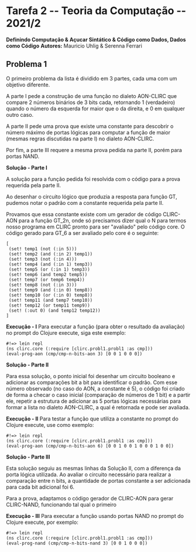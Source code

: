 # Tarefa 2 -- Teoria da Computação -- 2021/2
**Definindo Computação & Açucar Sintático & Código como Dados, Dados como Código**
**Autores:** Mauricio Uhlig & Serenna Ferrari

## Problema 1
O primeiro problema da lista é dividido em 3 partes, cada uma com um objetivo diferente.

A parte I pede a construção de uma função no dialeto AON-CLIRC que compare 2 números binários de 3 bits cada, retornando 1 (verdadeiro) quando o número
da esquerda for maior que o da direita, e 0 em qualquer outro caso.

A parte II pede uma prova que existe uma constante para descobrir o número máximo de portas lógicas para computar a função de maior (mesmas regras 
discutidas na parte I) no dialeto AON-CLIRC.

Por fim, a parte III requere a mesma prova pedida na parte II, porém para portas NAND.

**Solução - Parte I**

A solução para a função pedida foi resolvida com o código para a prova requerida pela parte II. 

Ao desenhar o circuito lógico que produzia a resposta para função GT, pudemos notar o padrão com a constante requerida pela parte II.

Provamos que essa constante existe com um gerador de código CLIRC-AON para a função GT_2n, onde só precisamos dizer qual o N para termos nosso programa em CLIRC pronto para ser "avaliado" pelo código core. O código gerado para GT_6 a ser avaliado pelo core é o seguinte:

```
[
 (set! temp1 (not (:in 5)))
 (set! temp2 (and (:in 2) temp1))
 (set! temp3 (not (:in 4)))
 (set! temp4 (and (:in 1) temp3))
 (set! temp5 (or (:in 1) temp3))
 (set! temp6 (and temp2 temp5)) 
 (set! temp7 (or temp6 temp4))
 (set! temp8 (not (:in 3)))
 (set! temp9 (and (:in 0) temp8))
 (set! temp10 (or (:in 0) temp8))
 (set! temp11 (and temp7 temp10)) 
 (set! temp12 (or temp11 temp9)) 
 (set! (:out 0) (and temp12 temp12))
]
```

**Execução - I**
Para executar a função (para obter o resultado da avaliação) no prompt do Clojure execute, siga este exemplo:
```
#!=> lein repl
(ns clirc.core (:require [clirc.probl1.probl1 :as cmp]))
(eval-prog-aon (cmp/cmp-n-bits-aon 3) [0 0 1 0 0 0])
```

**Solução - Parte II**

Para essa solução, o ponto inicial foi desenhar um circuito booleano e adicionar
as comparações bit a bit para identificar o padrão. Com esse número observado (no caso
do AON, a constante é 5), o código foi criado de forma a checar o caso inicial 
(comparação de números de 1 bit) e a partir ele, repetir a estrutura de adicionar as 5 portas
lógicas necessárias para formar a lista no dialeto AON-CLIRC, a qual é retornada e pode ser
avaliada.

**Execução - II**
Para testar a função que utiliza a constante no prompt do Clojure execute, use como exemplo:
```
#!=> lein repl
(ns clirc.core (:require [clirc.probl1.probl1 :as cmp]))
(eval-prog-aon (cmp/cmp-n-bits-aon 6) [0 0 1 0 0 1 0 0 0 1 0 0])
```


**Solução - Parte III**

Esta solução seguiu as mesmas linhas da Solução II, com a diferença da porta lógica utilizada.
Ao avaliar o circuito necessário para realizar a comparação entre n bits, a quantidade de portas
constante a ser adicionada para cada bit adicional foi 6.

Para a prova, adaptamos o código gerador de CLIRC-AON para gerar CLIRC-NAND, funcionando tal qual
o primeiro

**Execução - III**
Para executar a função usando portas NAND no prompt do Clojure execute, por exemplo:
```
#!=> lein repl
(ns clirc.core (:require [clirc.probl1.probl1 :as cmp]))
(eval-prog-nand (cmp/cmp-n-bits-nand 3) [0 0 1 0 0 0])
```